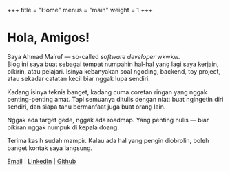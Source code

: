 +++
title = "Home"
menus = "main"
weight = 1
+++

# Hola, Amigos!

Saya Ahmad Ma’ruf — so-called _software developer_ wkwkw.  
Blog ini saya buat sebagai tempat numpahin hal-hal yang lagi saya kerjain, pikirin, atau pelajari.
Isinya kebanyakan soal ngoding, backend, toy project, atau sekadar catatan kecil biar nggak lupa sendiri.

Kadang isinya teknis banget, kadang cuma coretan ringan yang nggak penting-penting amat.
Tapi semuanya ditulis dengan niat: buat ngingetin diri sendiri, dan siapa tahu bermanfaat juga buat orang lain.

Nggak ada target gede, nggak ada roadmap.
Yang penting nulis — biar pikiran nggak numpuk di kepala doang.

Terima kasih sudah mampir.
Kalau ada hal yang pengin diobrolin, boleh banget kontak saya langsung.

[Email](mailto:ahmadmaruf201@gmail.com) | [LinkedIn](http://linkedin.com/in/ahmaruff) | [Github](https://github.com/ahmaruff) 
